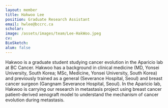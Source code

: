 ```yaml
---
layout: member
title: Hakwoo Lee
position: Graduate Research Assistant
email: hwlee@bccrc.ca
scholar: 
image: /assets/images/team/Lee-HakWoo.jpeg
cv: 
BioSketch: 
alum: false
---
```


Hakwoo is a graduate student studying cancer evolution in the Aparicio lab at BC Cancer. Hakwoo has a background in clinical medicine (MD, Yonsei University, South Korea; MSc, Medicine, Yonsei University, South Korea) and previously trained as a general (Severance Hospital, Seoul) and breast cancer surgeon (Gangnam Severance Hospital, Seoul). In the Aparicio lab, Hakwoo is carrying our research in metastasis project using breast cancer patient-derived xenograft model to understand the mechanism of cancer evolution during metastasis.
